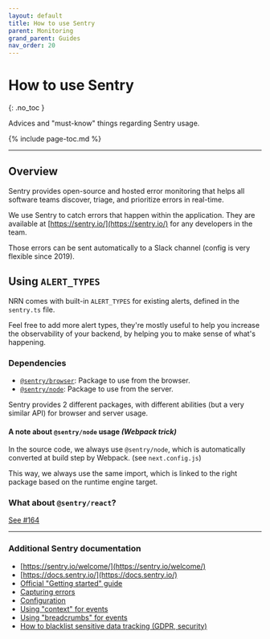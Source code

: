 ```yaml
---
layout: default
title: How to use Sentry
parent: Monitoring
grand_parent: Guides
nav_order: 20
---
```


# How to use Sentry
{: .no_toc }

<div class="code-example" markdown="1">
Advices and "must-know" things regarding Sentry usage.
</div>

{% include page-toc.md %}

---

## Overview

Sentry provides open-source and hosted error monitoring that helps all software teams discover, triage, and prioritize errors in real-time.

We use Sentry to catch errors that happen within the application.
They are available at [https://sentry.io/](https://sentry.io/) for any developers in the team.

Those errors can be sent automatically to a Slack channel (config is very flexible since 2019).

## Using `ALERT_TYPES`

NRN comes with built-in `ALERT_TYPES` for existing alerts, defined in the `sentry.ts` file.

Feel free to add more alert types, they're mostly useful to help you increase the observability of your backend, by helping you to make sense of what's happening.

### Dependencies

- [`@sentry/browser`](https://www.npmjs.com/package/@sentry/browser): Package to use from the browser.
- [`@sentry/node`](https://www.npmjs.com/package/@sentry/node): Package to use from the server.

Sentry provides 2 different packages, with different abilities (but a very similar API) for browser and server usage.

#### A note about `@sentry/node` usage _(Webpack trick)_

In the source code, we always use `@sentry/node`, which is automatically converted at build step by Webpack. (see `next.config.js`)

This way, we always use the same import, which is linked to the right package based on the runtime engine target.

### What about `@sentry/react`?

[See #164](https://github.com/UnlyEd/next-right-now/issues/164)

---

### Additional Sentry documentation

- [https://sentry.io/welcome/](https://sentry.io/welcome/)
- [https://docs.sentry.io/](https://docs.sentry.io/)
- [Official "Getting started" guide](https://docs.sentry.io/error-reporting/quickstart/?platform=javascript)
- [Capturing errors](https://docs.sentry.io/error-reporting/capturing/?platform=javascript)
- [Configuration](https://docs.sentry.io/error-reporting/configuration/?platform=javascript)
- [Using "context" for events](https://docs.sentry.io/enriching-error-data/context/?platform=javascript)
- [Using "breadcrumbs" for events](https://docs.sentry.io/enriching-error-data/breadcrumbs/?platform=javascript)
- [How to blacklist sensitive data tracking (GDPR, security)](https://docs.sentry.io/data-management/sensitive-data/)
